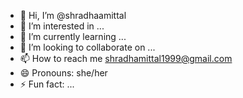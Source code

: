 - 👋 Hi, I’m @shradhaamittal
- 👀 I’m interested in ...
- 🌱 I’m currently learning ...
- 💞️ I’m looking to collaborate on ...
- 📫 How to reach me shradhamittal1999@gmail.com
- 😄 Pronouns: she/her
- ⚡ Fun fact: ...

<!---
shradhaamittal/shradhaamittal is a ✨ special ✨ repository because its `README.md` (this file) appears on your GitHub profile.
You can click the Preview link to take a look at your changes.
--->
